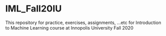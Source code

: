 # IML_Fall20IU
This repository for practice, exercises, assignments, ...etc for Introduction to Machine Learning course at Innopolis University Fall 2020
